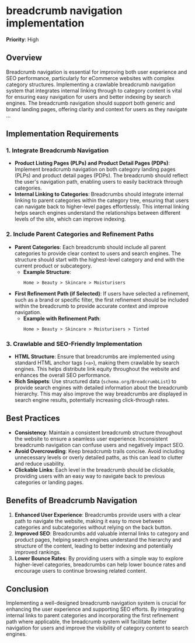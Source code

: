 
# breadcrumb navigation implementation

**Priority**: High

## Overview

Breadcrumb navigation is essential for improving both user experience and SEO performance, particularly for eCommerce websites with complex category structures. Implementing a crawlable breadcrumb navigation system that integrates internal linking through to category content is vital for ensuring easy navigation for users and better indexing by search engines. The breadcrumb navigation should support both generic and brand landing pages, offering clarity and context for users as they navigate ...

## Implementation Requirements

### 1. Integrate Breadcrumb Navigation

- **Product Listing Pages (PLPs) and Product Detail Pages (PDPs)**: Implement breadcrumb navigation on both category landing pages (PLPs) and product detail pages (PDPs). The breadcrumb should reflect the user's navigation path, enabling users to easily backtrack through categories.
- **Internal Linking to Categories**: Breadcrumbs should integrate internal linking to parent categories within the category tree, ensuring that users can navigate back to higher-level pages effortlessly. This internal linking helps search engines understand the relationships between different levels of the site, which can improve indexing.

### 2. Include Parent Categories and Refinement Paths

- **Parent Categories**: Each breadcrumb should include all parent categories to provide clear context to users and search engines. The structure should start with the highest-level category and end with the current product or subcategory.
  - **Example Structure**:
    ```
    Home > Beauty > Skincare > Moisturisers
    ```
- **First Refinement Path (if Selected)**: If users have selected a refinement, such as a brand or specific filter, the first refinement should be included within the breadcrumb to provide accurate context and improve navigation.
  - **Example with Refinement Path**:
    ```
    Home > Beauty > Skincare > Moisturisers > Tinted
    ```

### 3. Crawlable and SEO-Friendly Implementation

- **HTML Structure**: Ensure that breadcrumbs are implemented using standard HTML anchor tags (`<a>`), making them crawlable by search engines. This helps distribute link equity throughout the website and enhances the overall SEO performance.
- **Rich Snippets**: Use structured data (`schema.org/BreadcrumbList`) to provide search engines with detailed information about the breadcrumb hierarchy. This may also improve the way breadcrumbs are displayed in search engine results, potentially increasing click-through rates.

## Best Practices

- **Consistency**: Maintain a consistent breadcrumb structure throughout the website to ensure a seamless user experience. Inconsistent breadcrumb navigation can confuse users and negatively impact SEO.
- **Avoid Overcrowding**: Keep breadcrumb trails concise. Avoid including unnecessary levels or overly detailed paths, as this can lead to clutter and reduce usability.
- **Clickable Links**: Each level in the breadcrumb should be clickable, providing users with an easy way to navigate back to previous categories or landing pages.

## Benefits of Breadcrumb Navigation

1. **Enhanced User Experience**: Breadcrumbs provide users with a clear path to navigate the website, making it easy to move between categories and subcategories without relying on the back button.
2. **Improved SEO**: Breadcrumbs add valuable internal links to category and product pages, helping search engines understand the hierarchy and structure of the content, leading to better indexing and potentially improved rankings.
3. **Lower Bounce Rates**: By providing users with a simple way to explore higher-level categories, breadcrumbs can help lower bounce rates and encourage users to continue browsing related content.

## Conclusion

Implementing a well-designed breadcrumb navigation system is crucial for enhancing the user experience and supporting SEO efforts. By integrating internal links to parent categories and incorporating the first refinement path where applicable, the breadcrumb system will facilitate better navigation for users and improve the visibility of category content to search engines.
